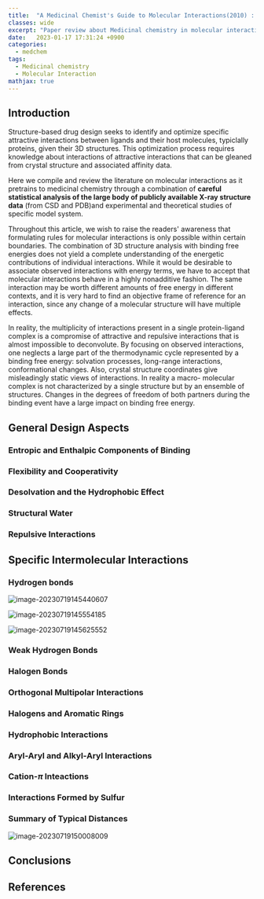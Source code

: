 ```yaml
---
title:  "A Medicinal Chemist's Guide to Molecular Interactions(2010) : Part 1"
classes: wide
excerpt: "Paper review about Medicinal chemistry in molecular interaction"
date:   2023-01-17 17:31:24 +0900
categories: 
  - medchem
tags:
  - Medicinal chemistry
  - Molecular Interaction
mathjax: true
---
```


## Introduction

Structure-based drug design seeks to identify and optimize specific attractive interactions between ligands and their host molecules, typiclally proteins, given their 3D structures. This optimization process requires knowledge about interactions of attractive interactions that can be gleaned from crystal structure and associated affinity data. 

Here we compile and review the literature on molecular interactions as it pretrains to medicinal chemistry through a combination of **careful statistical analysis of the large body of publicly available X-ray structure data** (from CSD and PDB)and experimental and theoretical studies of specific model system. 

Throughout this article, we wish to raise the readers' awareness that formulating rules for molecular interactions is only possible within certain boundaries. The combination of 3D structure analysis with binding free energies does not yield a complete understanding of the energetic contributions of individual interactions. While it would be desirable to associate observed interactions with energy terms, we have to accept that molecular interactions behave in a highly nonadditive fashion. The same interaction may be worth different amounts of free energy in different contexts, and it is very hard to find an objective frame of reference for an interaction, since any change of a molecular structure will have multiple effects. 

In reality, the multiplicity of interactions present in a single protein-ligand complex is a compromise of attractive and repulsive interactions that is almost impossible to deconvolute. By focusing on observed interactions, one neglects a large part of the thermodynamic cycle represented by a binding free energy: solvation processes, long-range interactions, conformational changes. Also, crystal structure coordinates give  misleadingly static views of interactions. In reality a macro-  molecular complex is not characterized by a single structure  but by an ensemble of structures. Changes in the degrees of  freedom of both partners during the binding event have a large  impact on binding free energy.

## General Design Aspects

### Entropic and Enthalpic Components of Binding

### Flexibility and Cooperativity

### Desolvation and the Hydrophobic Effect

### Structural Water

### Repulsive Interactions

## Specific Intermolecular Interactions

### Hydrogen bonds

![image-20230719145440607](https://jasonkim8652.github.io/assets/images/image-20230719145440607-9746093-9746096-9746097.png)

![image-20230719145554185](https://jasonkim8652.github.io/assets/images/image-20230719145554185-9746155-9746705.png)

![image-20230719145625552](https://jasonkim8652.github.io/assets/images/image-20230719145625552-9746844.png)

### Weak Hydrogen Bonds

### Halogen Bonds

### Orthogonal Multipolar Interactions

### Halogens and Aromatic Rings

### Hydrophobic Interactions

### Aryl-Aryl and Alkyl-Aryl Interactions

### Cation-$\pi$ Inteactions

### Interactions Formed by Sulfur

### Summary of Typical Distances

![image-20230719150008009](https://jasonkim8652.github.io/assets/images/image-20230719150008009-9746412-9746727.png)

## Conclusions

## References



